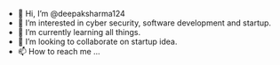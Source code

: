 - 👋 Hi, I’m @deepaksharma124
- 👀 I’m interested in cyber security, software development and startup.
- 🌱 I’m currently learning all things.
- 💞️ I’m looking to collaborate on startup idea.
- 📫 How to reach me ...

<!---
deepaksharma124/deepaksharma124 is a ✨ special ✨ repository because its `README.md` (this file) appears on your GitHub profile.
You can click the Preview link to take a look at your changes.
--->
